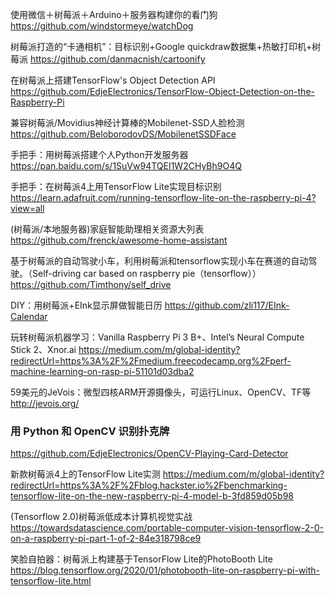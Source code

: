 使用微信＋树莓派＋Arduino＋服务器构建你的看门狗
https://github.com/windstormeye/watchDog

树莓派打造的“卡通相机”：目标识别+Google quickdraw数据集+热敏打印机+树莓派
https://github.com/danmacnish/cartoonify

在树莓派上搭建TensorFlow's Object Detection API
https://github.com/EdjeElectronics/TensorFlow-Object-Detection-on-the-Raspberry-Pi

兼容树莓派/Movidius神经计算棒的Mobilenet-SSD人脸检测
https://github.com/BeloborodovDS/MobilenetSSDFace

手把手：用树莓派搭建个人Python开发服务器
https://pan.baidu.com/s/1SuVw94TQEI1W2CHyBh9O4Q

手把手：在树莓派4上用TensorFlow Lite实现目标识别
https://learn.adafruit.com/running-tensorflow-lite-on-the-raspberry-pi-4?view=all

(树莓派/本地服务器)家庭智能助理相关资源大列表
https://github.com/frenck/awesome-home-assistant

基于树莓派的自动驾驶小车，利用树莓派和tensorflow实现小车在赛道的自动驾驶。（Self-driving car based on raspberry pie（tensorflow））
https://github.com/Timthony/self_drive

DIY：用树莓派+EInk显示屏做智能日历
https://github.com/zli117/EInk-Calendar

玩转树莓派机器学习：Vanilla Raspberry Pi 3 B+、Intel’s Neural Compute Stick 2、Xnor.ai
https://medium.com/m/global-identity?redirectUrl=https%3A%2F%2Fmedium.freecodecamp.org%2Fperf-machine-learning-on-rasp-pi-51101d03dba2

59美元的JeVois：微型四核ARM开源摄像头，可运行Linux、OpenCV、TF等
http://jevois.org/

### 用 Python 和 OpenCV 识别扑克牌
https://github.com/EdjeElectronics/OpenCV-Playing-Card-Detector

新款树莓派4上的TensorFlow Lite实测
https://medium.com/m/global-identity?redirectUrl=https%3A%2F%2Fblog.hackster.io%2Fbenchmarking-tensorflow-lite-on-the-new-raspberry-pi-4-model-b-3fd859d05b98

(Tensorflow 2.0)树莓派低成本计算机视觉实战
https://towardsdatascience.com/portable-computer-vision-tensorflow-2-0-on-a-raspberry-pi-part-1-of-2-84e318798ce9

笑脸自拍器：树莓派上构建基于TensorFlow Lite的PhotoBooth Lite
https://blog.tensorflow.org/2020/01/photobooth-lite-on-raspberry-pi-with-tensorflow-lite.html
